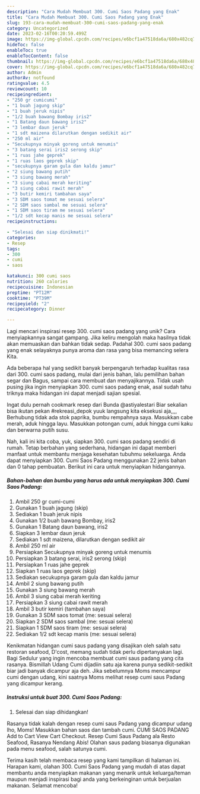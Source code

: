 ```yaml
---
description: "Cara Mudah Membuat 300. Cumi Saos Padang yang Enak"
title: "Cara Mudah Membuat 300. Cumi Saos Padang yang Enak"
slug: 193-cara-mudah-membuat-300-cumi-saos-padang-yang-enak
category: Uncategorized
date: 2023-02-16T00:20:59.499Z
image: https://img-global.cpcdn.com/recipes/e6bcf1a47518da6a/680x482cq70/300-cumi-saos-padang-foto-resep-utama.jpg
hideToc: false
enableToc: true
enableTocContent: false
thumbnail: https://img-global.cpcdn.com/recipes/e6bcf1a47518da6a/680x482cq70/300-cumi-saos-padang-foto-resep-utama.jpg
cover: https://img-global.cpcdn.com/recipes/e6bcf1a47518da6a/680x482cq70/300-cumi-saos-padang-foto-resep-utama.jpg
author: Admin
authorAv: notfound
ratingvalue: 4.5
reviewcount: 10
recipeingredient:
- "250 gr cumicumi"
- "1 buah jagung skip"
- "1 buah jeruk nipis"
- "1/2 buah bawang Bombay iris2"
- "1 Batang daun bawang iris2"
- "3 lembar daun jeruk"
- "1 sdt maizena dilarutkan dengan sedikit air"
- "250 ml air"
- "Secukupnya minyak goreng untuk menumis"
- "3 batang serai iris2 serong skip"
- "1 ruas jahe geprek"
- "1 ruas laos geprek skip"
- "secukupnya garam gula dan kaldu jamur"
- "2 siung bawang putih"
- "3 siung bawang merah"
- "3 siung cabai merah keriting"
- "3 siung cabai rawit merah"
- "3 butir kemiri tambahan saya"
- "3 SDM saos tomat me sesuai selera"
- "2 SDM saos sambal me sesuai selera"
- "1 SDM saos tiram me sesuai selera"
- "1/2 sdt kecap manis me sesuai selera"
recipeinstructions:

- "Selesai dan siap dinikmati!"
categories:
- Resep
tags:
- 300
- cumi
- saos

katakunci: 300 cumi saos 
nutrition: 260 calories
recipecuisine: Indonesian
preptime: "PT12M"
cooktime: "PT39M"
recipeyield: "2"
recipecategory: Dinner

---
```





Lagi mencari inspirasi resep 300. cumi saos padang yang unik? Cara menyiapkannya sangat gampang. Jika keliru mengolah maka hasilnya tidak akan memuaskan dan bahkan tidak sedap. Padahal 300. cumi saos padang yang enak selayaknya punya aroma dan rasa yang bisa memancing selera Kita.





Ada beberapa hal yang sedikit banyak berpengaruh terhadap kualitas rasa dari 300. cumi saos padang, mulai dari jenis bahan, lalu pemilihan bahan segar dan Bagus, sampai cara membuat dan menyajikannya. Tidak usah pusing jika ingin menyiapkan 300. cumi saos padang enak,      asal sudah tahu triknya maka hidangan ini dapat menjadi sajian spesial.














Ingat dulu pernah cookmark resep dari Bunda @astiyalestari Biar sekalian bisa ikutan pekan #rekreasi_depok yuuk langsung kita eksekusi aja,,,, Berhubung tidak ada stok paprika, bumbu rempahnya saya. Masukkan cabe merah, aduk hingga layu. Masukkan potongan cumi, aduk hingga cumi kaku dan berwarna putih susu.






Nah, kali ini kita coba, yuk, siapkan 300. cumi saos padang sendiri di rumah. Tetap berbahan yang sederhana, hidangan ini dapat memberi manfaat untuk membantu menjaga kesehatan tubuhmu sekeluarga. Anda dapat menyiapkan 300. Cumi Saos Padang menggunakan 22 jenis bahan dan 0 tahap pembuatan. Berikut ini cara untuk menyiapkan hidangannya.

<!--inarticleads1-->

##### Bahan-bahan dan bumbu yang harus ada untuk menyiapkan 300. Cumi Saos Padang:

1. Ambil 250 gr cumi-cumi
1. Gunakan 1 buah jagung (skip)
1. Sediakan 1 buah jeruk nipis
1. Gunakan 1/2 buah bawang Bombay, iris2
1. Gunakan 1 Batang daun bawang, iris2
1. Siapkan 3 lembar daun jeruk
1. Sediakan 1 sdt maizena, dilarutkan dengan sedikit air
1. Ambil 250 ml air
1. Persiapkan Secukupnya minyak goreng untuk menumis
1. Persiapkan 3 batang serai, iris2 serong (skip)
1. Persiapkan 1 ruas jahe geprek
1. Siapkan 1 ruas laos geprek (skip)
1. Sediakan secukupnya garam gula dan kaldu jamur
1. Ambil 2 siung bawang putih
1. Gunakan 3 siung bawang merah
1. Ambil 3 siung cabai merah keriting
1. Persiapkan 3 siung cabai rawit merah
1. Ambil 3 butir kemiri (tambahan saya)
1. Gunakan 3 SDM saos tomat (me: sesuai selera)
1. Siapkan 2 SDM saos sambal (me: sesuai selera)
1. Siapkan 1 SDM saos tiram (me: sesuai selera)
1. Sediakan 1/2 sdt kecap manis (me: sesuai selera)


Kenikmatan hidangan cumi saus padang yang disajikan oleh salah satu restoran seafood, D&#39;cost, memang sudah tidak perlu dipertanyakan lagi. Bagi Sedulur yang ingin mencoba membuat cumi saus padang yang cita rasanya. Bismillah Udang Cumi dijadiin satu aja karena punya sedikit-sedikit biar jadi banyak dicampur aja deh. Jika sebelumnya Moms mencampur cumi dengan udang, kini saatnya Moms melihat resep cumi saus Padang yang dicampur kerang. 

<!--inarticleads2-->

##### Instruksi untuk buat 300. Cumi Saos Padang:


1. Selesai dan siap dihidangkan!

Rasanya tidak kalah dengan resep cumi saus Padang yang dicampur udang lho, Moms! Masukkan bahan saos dan tambah cumi. CUMI SAOS PADANG Add to Cart View Cart Checkout. Resep Cumi Saus Padang ala Resto Seafood, Rasanya Nendang Abis! Olahan saus padang biasanya digunakan pada menu seafood, salah satunya cumi. 

Terima kasih telah membaca resep yang kami tampilkan di halaman ini. Harapan kami, olahan 300. Cumi Saos Padang yang mudah di atas dapat membantu anda menyiapkan makanan yang menarik untuk keluarga/teman maupun menjadi inspirasi bagi anda yang berkeinginan untuk berjualan makanan. Selamat mencoba!
